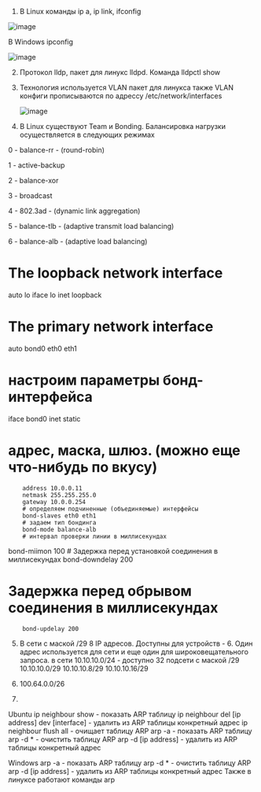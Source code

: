 1) В Linux команды ip a, ip link, ifconfig

![image](https://user-images.githubusercontent.com/42189764/205477122-6c962632-34f7-4551-84ea-b1754df91fc7.png)

В Windows  ipconfig

![image](https://user-images.githubusercontent.com/42189764/205477158-f601b7bd-1bf3-4e72-a5b0-f3b9d3618d07.png)

2) Протокол lldp, пакет для линукс lldpd. Команда lldpctl show
3) Технология используется VLAN 
    пакет для линукса также VLAN
    конфиги прописываются по адрессу /etc/network/interfaces

    ![image](https://user-images.githubusercontent.com/42189764/205506695-8872386e-dfc4-47da-985f-4e6d5d097da8.png)

4) В Linux существуют Team и Bonding. Балансировка нагрузки осуществляется в следующих режимах

0 - balance-rr - (round-robin)

1 - active-backup

2 - balance-xor

3 - broadcast

4 - 802.3ad - (dynamic link aggregation)

5 - balance-tlb - (adaptive transmit load balancing)

6 - balance-alb - (adaptive load balancing)


# The loopback network interface
auto lo
iface lo inet loopback

# The primary network interface
auto bond0 eth0 eth1
# настроим параметры бонд-интерфейса
iface bond0 inet static
# адрес, маска, шлюз. (можно еще что-нибудь по вкусу)
        address 10.0.0.11
        netmask 255.255.255.0
        gateway 10.0.0.254
        # определяем подчиненные (объединяемые) интерфейсы
        bond-slaves eth0 eth1
        # задаем тип бондинга
        bond-mode balance-alb
        # интервал проверки линии в миллисекундах
bond-miimon 100
        # Задержка перед установкой соединения в миллисекундах
bond-downdelay 200
# Задержка перед обрывом соединения в миллисекундах
        bond-updelay 200
        
        
5) В сети с маской /29 8 IP адресов. Доступны для устройств - 6. Один адрес используется для сети и еще один для широковещательного запроса.
в сети 10.10.10.0/24 - доступно 32 подсети с маской /29
 10.10.10.0/29
 10.10.10.8/29
 10.10.10.16/29

6) 100.64.0.0/26

7) 
Ubuntu
ip neighbour show - показать ARP таблицу
ip neighbour del [ip address] dev [interface] - удалить из ARP таблицы конкретный адрес
ip neighbour flush all - очищает таблицу ARP
arp -a - показать ARP таблицу
arp -d * - очистить таблицу ARP
arp -d [ip address] - удалить из ARP таблицы конкретный адрес

Windows
arp -a - показать ARP таблицу
arp -d * - очистить таблицу ARP
arp -d [ip address] - удалить из ARP таблицы конкретный адрес
Также в линуксе работают команды  arp



